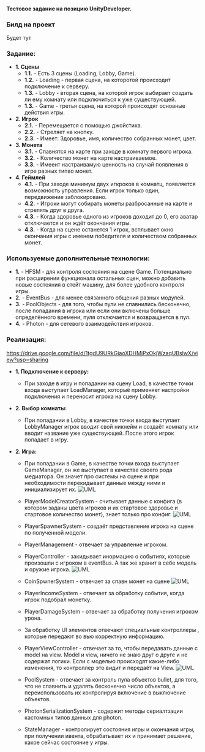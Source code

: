 #### Тестовое задание на позицию UnityDeveloper.

### **Билд на проект**
Будет тут

### **Задание:** 
+ **1. Сцены**
  + **1.1.** - Есть 3 сцены (Loading, Lobby, Game).
  + **1.2.** - Loading - первая сцена, на которотой происходит подключение к серверу.
  + **1.3.** - Lobby - вторая сцена, на которой игрок выбирает создать ли ему комнату или подключиться к уже существующей.
  + **1.3.** - Game - третья сцена, на которой происходят основные действия игры.
+ **2. Игрок**
  + **2.1.** - Перемещается с помощью джойстика.
  + **2.2.** - Стреляет на кнопку.
  + **2.3.** - Имеет: Здоровье, имя, количество собранных монет, цвет.
+ **3. Монета**
  + **3.1.** - Спавнятся на карте при заходе в комнату первого игрока.
  + **3.2.** - Количество монет на карте настраиваемое.
  + **3.3.** - Имеент настраивамую ценность на случай появления в игре разных типво монет.
+ **4. Геймлей**
  + **4.1.** - При заходе минимум двух игкроков в комнатц, появляется возможность управления. Если игрок только один, передвижение заблокировано.
  + **4.2.** - Игроки могут собирать монеты разбросанные на карте и стрелять друг в друга.
  + **4.3.** - Когда здоровье одного из игроков доходит до 0, его аватар отключается и он ждёт окончания игры.
  + **4.3.** - Когда на сцене останется 1 игрок, всплывает окно окончания игры с именем победителя и количеством собранных монет.

### **Используемые дополнительные технологии:**
  + **1.** - HFSM - для контроля состояния на сцене Game. Потенциально при расширении функционала остальных сцен, можно добавить новые состояния в стейт машину, для более удобного контроля игры.
  + **2.** - EventBus - для менее связанного общения разных модулей.
  + **3.** - PoolObjects - для того, чтобы пули не спавнились бесконечно, после попадания в игрока или если они включены больше определённого времени, пуля отключается и возвращается в пул.
  + **4.** - Photon - для сетевого взаимодействия игроков.

### **Реализация:** 
https://drive.google.com/file/d/1tgdU9URkGiaoXDHMjPxOkjWzaqUBslwX/view?usp=sharing

+ **1. Подключение к серверу:**

  + При заходе в игру и попадании на сцену Load, в качестве точки входа выступает LoadManager, которыё применяет настройки подключения и переносит игрока на сцену Lobby.

+ **2. Выбор комнаты:**
  + При попадании в Lobby, в качестве точки входа выступает LobbyManager игрок вводит свой никнейм и создаёт комнату или вводит название уже существующей. После этого игрок попадает в игру.

+ **2. Игра:**
  + При попадании в Game, в качестве точки входа выступает GameManager, он же выступает в качестве своего рода медиатора. Он значет про системы на сцене и при необходимости перекидывает данные между ними и инициализирует их.
![UML](https://user-images.githubusercontent.com/107647367/229501518-58592866-7b12-4ffa-9bf7-9c939e0781af.png)

  + PlayerModelCreatorSystem - считывает данные с конфига (в котором заданы цвета игроков и их стартовое здоровье и стартовое количество монет), знает только про конфиг.
![UML](https://user-images.githubusercontent.com/107647367/229501767-15ed2552-857b-4a09-9c06-79118ef81e40.png)

  + PlayerSpawnerSystem - создаёт представление игрока на сцене по полученной модели.
  + PlayerManagement - отвечает за управление игроком.
  + PlayerController - закидывает инормацию о событиях, которые произошли с игроком в eventBus. А так же хранит в себе модель и оружие игрока.
![UML](https://user-images.githubusercontent.com/107647367/229504105-a27c797e-48c2-470b-a3de-c814881d3abf.png)

  + CoinSpwnerSystem - отвечает за спавн монет на сцене
  ![UML](https://user-images.githubusercontent.com/107647367/229504562-5e310d9b-e4ac-458f-9758-dcdd2285919f.png)

  + PlayerIncomeSystem - отвечает за обработку события, когда игрок подобрал монетку.
  + PlayerDamageSystem - отвечает за обработку получения игроком урона.
  
  + За обработку UI элементов отвечают специальные контроллеры , которые передают во вью корректную информацию.
  + PlayerViewController - отвечает за то, чтобы передавать данные с model на view. Model и view, ничего не знаю друг о друге и не содержат логики. Если с моделью происходят какие-либо изменения, то контроллер это видит и передаёт на View.
![UML](https://user-images.githubusercontent.com/107647367/229505940-80d88d7f-c9e6-4b52-9f2c-e719ae4e0aea.png)

  + PoolSystem - отвечает за контроль пула объектов bullet, для того, что не спавнить и удалять бесконечно число объектов, а переиспользовать их контролируя включение в выключение объектов.
  + PhotonSerializationSystem - содержит методы сериалтзации кастомных типов данных для photon.
  + StateManager - контролирует состояния игры и окончания игры, при получении ивента, обрабатывает их и принимает решение, какое сейчас состояние у игры.
